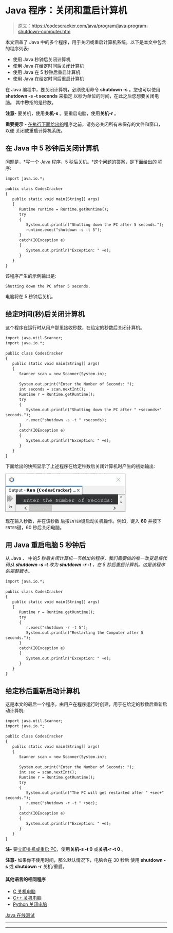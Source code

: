 # Java 程序：关闭和重启计算机

> 原文：<https://codescracker.com/java/program/java-program-shutdown-computer.htm>

本文涵盖了 Java 中的多个程序，用于关闭或重启计算机系统。以下是本文中包含的程序列表:

*   使用 Java 秒钟后关闭计算机
*   使用 Java 在给定时间后关闭计算机
*   使用 Java 在 5 秒钟后重启计算机
*   使用 Java 在给定时间后重启计算机

在 Java 编程中，要关闭计算机，必须使用命令 **shutdown -s** 。您也可以使用 **shutdown -s -t seconds** 来指定 以秒为单位的时间，在此之后您想要关闭电脑。 其中**秒**指的是秒数。

**注意-** 要关机，使用**关机-s** 。要重启电脑，使用**关机-r** 。

**重要提示** - <u>在执行下面给出的</u>程序之前，请务必关闭所有未保存的文件和窗口，以便 关闭或重启计算机系统。

## 在 Java 中 5 秒钟后关闭计算机

问题是，*写一个 Java 程序，5 秒后关机。*这个问题的答案，是下面给出的 程序:

```
import java.io.*;

public class CodesCracker
{
   public static void main(String[] args)
   {
      Runtime runtime = Runtime.getRuntime();
      try
      {
         System.out.println("Shutting down the PC after 5 seconds.");
         runtime.exec("shutdown -s -t 5");
      }
      catch(IOException e)
      {
         System.out.println("Exception: " +e);
      }
   }
}
```

该程序产生的示例输出是:

```
Shutting down the PC after 5 seconds.
```

电脑将在 5 秒钟后关机。

## 给定时间(秒)后关闭计算机

这个程序在运行时从用户那里接收秒数，在给定的秒数后关闭计算机。

```
import java.util.Scanner;
import java.io.*;

public class CodesCracker
{
   public static void main(String[] args)
   {
      Scanner scan = new Scanner(System.in);

      System.out.print("Enter the Number of Seconds: ");
      int seconds = scan.nextInt();
      Runtime r = Runtime.getRuntime();
      try
      {
         System.out.println("Shutting down the PC after " +seconds+" seconds.");
         r.exec("shutdown -s -t " +seconds);
      }
      catch(IOException e)
      {
         System.out.println("Exception: " +e);
      }
   }
}
```

下面给出的快照显示了上述程序在给定秒数后关闭计算机时产生的初始输出:

![java code shutdown PC after given time](img/232924b3e67b9b245f72cfee8af58be5.png)

现在输入秒数，并在该秒数 后按`ENTER`键启动关机操作。例如，键入 **60** 并按下`ENTER`键，60 秒后关闭电脑。

## 用 Java 重启电脑 5 秒钟后

从 Java 、 中的*5 秒后关闭计算机一节给出的程序，我们需要做的唯一改变是将代码从 **shutdown -s -t** 改为 **shutdown -r -t** ，在 5 秒后重启计算机。这是该程序的完整版本。*

```
import java.io.*;

public class CodesCracker
{
   public static void main(String[] args)
   {
      Runtime r = Runtime.getRuntime();
      try
      {
         r.exec("shutdown -r -t 5");
         System.out.println("Restarting the Computer after 5 seconds.");
      }
      catch(IOException e)
      {
         System.out.println("Exception: " +e);
      }
   }
}
```

## 给定秒后重新启动计算机

这是本文的最后一个程序，由用户在程序运行时创建，用于在给定的秒数后重新启动计算机:

```
import java.util.Scanner;
import java.io.*;

public class CodesCracker
{
   public static void main(String[] args)
   {
      Scanner scan = new Scanner(System.in);

      System.out.print("Enter the Number of Seconds: ");
      int sec = scan.nextInt();
      Runtime r = Runtime.getRuntime();
      try
      {
         System.out.println("The PC will get restarted after " +sec+" seconds.");
         r.exec("shutdown -r -t " +sec);
      }
      catch(IOException e)
      {
         System.out.println("Exception: " +e);
      }
   }
}
```

**注-** 要<u>立即关机或重启 PC</u>，使用**关机-s -t 0** 或**关机-r -t 0** 。

**注意-** 如果你不使用时间，那么默认情况下，电脑会在 30 秒后 使用 **shutdown -s** 或 **shutdown -r** 关机/重启。

#### 其他语言的相同程序

*   [C 关机电脑](/c/program/c-program-shutdown-computer.htm)
*   [C++ 关机电脑](/cpp/program/cpp-program-shutdown-computer.htm)
*   [Python 关闭电脑](/python/program/python-program-shutdown-restart-computer.htm)

[Java 在线测试](/exam/showtest.php?subid=1)

* * *

* * *